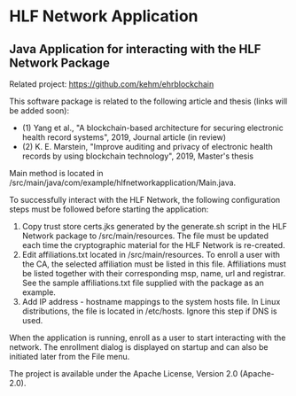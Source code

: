 # HLF Network Application
## Java Application for interacting with the HLF Network Package

Related project: <https://github.com/kehm/ehrblockchain>

This software package is related to the following article and thesis (links will be added soon):
- (1) Yang et al., "A blockchain-based architecture for securing electronic health record systems", 2019, Journal article (in review)
- (2) K. E. Marstein, "Improve auditing and privacy of electronic health records by using blockchain technology", 2019, Master's thesis

Main method is located in /src/main/java/com/example/hlfnetworkapplication/Main.java.

To successfully interact with the HLF Network, the following configuration steps must be followed before starting the application:

1. Copy trust store certs.jks generated by the generate.sh script in the HLF Network package to /src/main/resources. 
   The file must be updated each time the cryptographic material for the HLF Network is re-created.
2. Edit affiliations.txt located in /src/main/resources. To enroll a user with the CA, the selected affiliation must be listed in this file.
   Affiliations must be listed together with their corresponding msp, name, url and registrar. See the sample affiliations.txt file supplied with the package as an example.
3. Add IP address - hostname mappings to the system hosts file. In Linux distributions, the file is located in /etc/hosts. Ignore this step if DNS is used.

When the application is running, enroll as a user to start interacting with the network.
The enrollment dialog is displayed on startup and can also be initiated later from the File menu.

The project is available under the Apache License, Version 2.0 (Apache-2.0).
